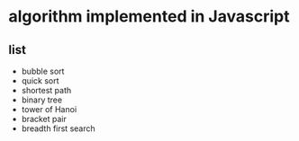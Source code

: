 # algorithm implemented in Javascript

## list

- bubble sort
- quick sort
- shortest path
- binary tree
- tower of Hanoi
- bracket pair
- breadth first search
